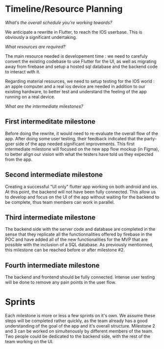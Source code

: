 # Timeline/Resource Planning

*What’s the overall schedule you’re working towards?*

We anticipate a rewritte in Flutter, to reach the IOS userbase.
This is obviously a significant undertaking.


*What resources are required?*

The main resource needed is developement time : we need to carefuly convert the existing codebase to use Flutter for the UI, as well as migrating away from firebase and setup a hosted sql database and the backend code to interact with it.

Regarding material resources, we need to setup testing for the IOS world : an apple computer and a real ios device are needed in addition to our existing hardware, to better test and understand the feeling of the app running on a real device.

*What are the intermediate milestones?*

## First intermeditate milestone

Before doing the rewrite, it would need to re-evaluate the overall flow of the app. After doing some user testing, their feedback indicated that the party-goer side of the app needed significant improvements. This first intermediate milestone will focused on the new app flow mockup (in Figma), to better align our vision with what the testers have told us they expected from the app.


## Second intermediate milestone

Creating a successful "UI only" flutter app working on both android and ios. At this point, the backend will not have been fully connected.
This allow us to develop and focus on the UI of the app without waiting for the backend to be complete, thus team members can work in parallel.


## Third intermediate milestone

The backend side with the server code and database are completed in the sense that they replicate all the functionnalities offered by firebase in the POC and have added all of the new functionalities for the MVP that are possible with the inclusion of a SQL database. As previously mentionned, this milestone can be reached before or after milestone #2.

## Fourth intermediate milestone

The backend and frontend should be fully connected. Intense user testing will be done to remove any pain points in the user flow.


# Sprints

Each milestone is more or less a few sprints on it's own. We assume these steps will be completed rather quickly, as the team already has a good understanding of the goal of the app and it's overall structure. Milestone 2 and 3 can be worked on simultenously by different members of the team. Two people could be dedicated to the backend side, with the rest of the team working on the UI.

